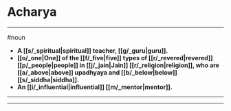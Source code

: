 # Acharya
---
#noun
- **A [[s/_spiritual|spiritual]] teacher, [[g/_guru|guru]].**
- **[[o/_one|One]] of the [[f/_five|five]] types of [[r/_revered|revered]] [[p/_people|people]] in [[j/_jain|Jain]] [[r/_religion|religion]], who are [[a/_above|above]] upadhyaya and [[b/_below|below]] [[s/_siddha|siddha]].**
- **An [[i/_influential|influential]] [[m/_mentor|mentor]].**
---
---

